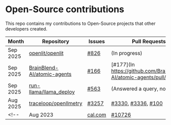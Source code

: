 # Open-Source contributions

This repo contains my contributions to Open-Source projects that other developers created.

| Month      | Repository                                      | Issues                                                   | Pull Requests                                    |
|------------|-------------------------------------------------|----------------------------------------------------------|--------------------------------------------------|
| Sep 2025   | [openlit/openlit](https://github.com/openlit/openlit) | [#826](https://github.com/openlit/openlit/issues/826)  | (In progress) |
| Sep 2025   | [BrainBlend-AI/atomic-agents](https://github.com/BrainBlend-AI/atomic-agents) | [#166](https://github.com/BrainBlend-AI/atomic-agents/issues/166)  | [#177](In https://github.com/BrainBlend-AI/atomic-agents/pull/177) |
| Sep 2025   | [run-llama/llama_deploy](https://github.com/run-llama/llama_deploy) | [#563](https://github.com/run-llama/llama_deploy/issues/563#issuecomment-3244133849)  | (Answered a query, no PR) |
| Aug 2025   | [traceloop/openllmetry](https://github.com/traceloop/openllmetry) | [#3257](https://github.com/traceloop/openllmetry/issues/3257)  | [#3330](https://github.com/traceloop/openllmetry/pull/3330), [#3336](https://github.com/traceloop/openllmetry/pull/3336), [#100](https://github.com/traceloop/docs/pull/100) |
<!-- | Aug 2023   | [cal.com](https://github.com/calcom/cal.com)    | [#10726](https://github.com/calcom/cal.com/issues/10726#issuecomment-1676301677) | [#10730](https://github.com/calcom/cal.com/pull/10730) | -->

